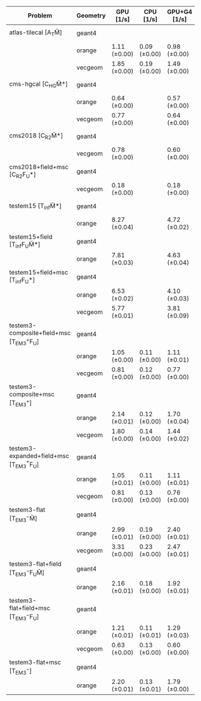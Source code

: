 | Problem                                                        | Geometry |    GPU [1/s] |    CPU [1/s] | GPU+G4 [1/s] | CPU+G4 [1/s] |     G4 [1/s] |
| -------------------------------------------------------------- | -------- | ------------ | ------------ | ------------ | ------------ | ------------ |
| atlas-tilecal [A$_\mathrm{T}$M̃]                               | geant4   |              |              |              |              | 0.17 (±0.00) |
|                                                                | orange   | 1.11 (±0.00) | 0.09 (±0.00) | 0.98 (±0.00) | 0.10 (±0.00) |              |
|                                                                | vecgeom  | 1.85 (±0.00) | 0.19 (±0.00) | 1.49 (±0.00) | 0.18 (±0.00) |              |
| cms-hgcal [C$_\mathrm{HG}$M̃*]                                 | geant4   |              |              |              |              | 0.06 (±0.00) |
|                                                                | orange   | 0.64 (±0.00) |              | 0.57 (±0.00) | 0.07 (±0.00) |              |
|                                                                | vecgeom  | 0.77 (±0.00) |              | 0.64 (±0.00) | 0.10 (±0.00) |              |
| cms2018 [C$_\mathrm{R2}$M̃*]                                   | geant4   |              |              |              |              | 0.19 (±0.00) |
|                                                                | vecgeom  | 0.78 (±0.00) |              | 0.60 (±0.00) | 0.19 (±0.00) |              |
| cms2018+field+msc [C$_\mathrm{R2}$F$_\mathrm{U}$*]             | geant4   |              |              |              |              | 0.09 (±0.00) |
|                                                                | vecgeom  | 0.18 (±0.00) |              | 0.18 (±0.00) | 0.10 (±0.00) |              |
| testem15 [T$_\mathrm{inf}$M̃*]                                 | geant4   |              |              |              |              | 0.44 (±0.01) |
|                                                                | orange   | 8.27 (±0.04) |              | 4.72 (±0.02) | 0.43 (±0.00) |              |
| testem15+field [T$_\mathrm{inf}$F$_\mathrm{U}$M̃*]             | geant4   |              |              |              |              | 0.33 (±0.01) |
|                                                                | orange   | 7.81 (±0.03) |              | 4.63 (±0.04) | 0.39 (±0.00) |              |
| testem15+field+msc [T$_\mathrm{inf}$F$_\mathrm{U}$*]           | geant4   |              |              |              |              | 0.29 (±0.01) |
|                                                                | orange   | 6.53 (±0.02) |              | 4.10 (±0.03) | 0.34 (±0.00) |              |
|                                                                | vecgeom  | 5.77 (±0.01) |              | 3.81 (±0.09) | 0.34 (±0.00) |              |
| testem3-composite+field+msc [T$_\mathrm{EM3}^+$F$_\mathrm{U}$] | geant4   |              |              |              |              | 0.10 (±0.00) |
|                                                                | orange   | 1.05 (±0.00) | 0.11 (±0.00) | 1.11 (±0.01) | 0.11 (±0.00) |              |
|                                                                | vecgeom  | 0.81 (±0.00) | 0.12 (±0.00) | 0.77 (±0.00) | 0.12 (±0.00) |              |
| testem3-composite+msc [T$_\mathrm{EM3}^+$]                     | geant4   |              |              |              |              | 0.13 (±0.00) |
|                                                                | orange   | 2.14 (±0.01) | 0.12 (±0.00) | 1.70 (±0.04) | 0.12 (±0.00) |              |
|                                                                | vecgeom  | 1.80 (±0.00) | 0.14 (±0.00) | 1.44 (±0.02) | 0.14 (±0.00) |              |
| testem3-expanded+field+msc [T$_\mathrm{EM3}^*$F$_\mathrm{U}$]  | geant4   |              |              |              |              | 0.10 (±0.00) |
|                                                                | orange   | 1.05 (±0.01) | 0.11 (±0.00) | 1.11 (±0.01) | 0.11 (±0.00) |              |
|                                                                | vecgeom  | 0.81 (±0.00) | 0.13 (±0.00) | 0.76 (±0.00) | 0.13 (±0.00) |              |
| testem3-flat [T$_\mathrm{EM3}^-$M̃]                            | geant4   |              |              |              |              | 0.22 (±0.01) |
|                                                                | orange   | 2.99 (±0.01) | 0.19 (±0.00) | 2.40 (±0.01) | 0.19 (±0.00) |              |
|                                                                | vecgeom  | 3.31 (±0.00) | 0.23 (±0.00) | 2.47 (±0.01) | 0.23 (±0.00) |              |
| testem3-flat+field [T$_\mathrm{EM3}^-$F$_\mathrm{U}$M̃]        | geant4   |              |              |              |              | 0.17 (±0.00) |
|                                                                | orange   | 2.16 (±0.01) | 0.18 (±0.00) | 1.92 (±0.01) | 0.17 (±0.00) |              |
| testem3-flat+field+msc [T$_\mathrm{EM3}^-$F$_\mathrm{U}$]      | geant4   |              |              |              |              | 0.11 (±0.00) |
|                                                                | orange   | 1.21 (±0.01) | 0.11 (±0.01) | 1.29 (±0.03) | 0.12 (±0.00) |              |
|                                                                | vecgeom  | 0.63 (±0.00) | 0.13 (±0.00) | 0.60 (±0.00) | 0.13 (±0.00) |              |
| testem3-flat+msc [T$_\mathrm{EM3}^-$]                          | geant4   |              |              |              |              | 0.14 (±0.00) |
|                                                                | orange   | 2.20 (±0.01) | 0.13 (±0.01) | 1.79 (±0.00) | 0.13 (±0.00) |              |
